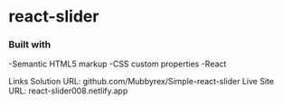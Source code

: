# react-slider

### Built with 
-Semantic HTML5 markup 
-CSS custom properties -React

Links
Solution URL: github.com/Mubbyrex/Simple-react-slider
Live Site URL: react-slider008.netlify.app

